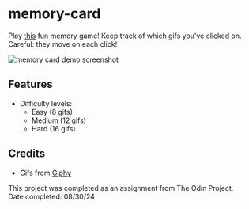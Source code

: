 # memory-card

Play [this](https://hannliao-memory-card.netlify.app/) fun memory game! Keep track of which gifs you've clicked on. Careful: they move on each click!

![memory card demo screenshot](https://github.com/user-attachments/assets/aaa10427-c75d-4280-896c-a901bcdae629)

## Features

- Difficulty levels:
  - Easy (8 gifs)
  - Medium (12 gifs)
  - Hard (16 gifs)

## Credits

- Gifs from [Giphy](https://giphy.com/)

This project was completed as an assignment from The Odin Project.  
Date completed: 08/30/24
